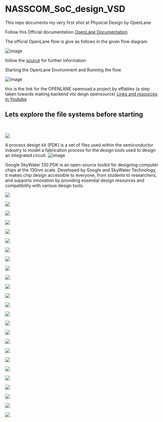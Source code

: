 # NASSCOM_SoC_design_VSD

This repo documents my very first shot at Physical Design by OpenLane 

Follow this Official documentation [OpenLane Documentation](https://openlane.readthedocs.io/en/latest/) 

The official OpenLane flow is give as follows in the given flow diagram 

![image](https://github.com/user-attachments/assets/7a5a6643-13c3-4857-8455-b2395261e79d)

follow the [source](https://openlane.readthedocs.io/en/latest/flow_overview.html) for further information 

Starting the OpenLane Environment and Running the flow

![image](https://github.com/user-attachments/assets/06542fa1-b2f2-4221-a1ce-7cf5e80c5f01)


this is the link for the OPENLANE openroad a project by effables (a step taken towards making backend vlsi deign opensource)
[Links and resources in Youtube](https://www.youtube.com/playlist?list=PLUg3wIOWD8yoZCg9XpFSgEgljx6MSdm9L)


## Lets explore the file systems before starting 

<br>

![](https://github.com/ARX-0/NASSCOM_SoC_design_VSD/blob/main/images/Screenshot%202024-07-13%20145459.png)
<br>

A process design kit (PDK) is a set of files used within the semiconductor industry to model a fabrication process for the design tools used to design an integrated circuit.
![image](https://github.com/user-attachments/assets/665287f1-e09f-49f7-834a-999dfe181a35)
<br>

Google SkyWater 130 PDK is an open-source toolkit for designing computer chips at the 130nm scale. Developed by Google and SkyWater Technology, it makes chip design accessible to everyone, from students to researchers, and supports innovation by providing essential design resources and compatibility with various design tools.


![](https://github.com/ARX-0/NASSCOM_SoC_design_VSD/blob/main/images/Screenshot%202024-07-13%20145638.png)

![](https://github.com/ARX-0/NASSCOM_SoC_design_VSD/blob/main/images/Screenshot%202024-07-13%20152931.png)

![](https://github.com/ARX-0/NASSCOM_SoC_design_VSD/blob/main/images/Screenshot%202024-07-13%20161717.png)

![](https://github.com/ARX-0/NASSCOM_SoC_design_VSD/blob/main/images/Screenshot%202024-07-13%20161323.png)

![](https://github.com/ARX-0/NASSCOM_SoC_design_VSD/blob/main/images/Screenshot%202024-07-13%20161717.png)

![](https://github.com/ARX-0/NASSCOM_SoC_design_VSD/blob/main/images/Screenshot%202024-07-13%20162810.png)

![](https://github.com/ARX-0/NASSCOM_SoC_design_VSD/blob/main/images/Screenshot%202024-07-13%20162850.png)

![](https://github.com/ARX-0/NASSCOM_SoC_design_VSD/blob/main/images/Screenshot%202024-07-13%20164440.png)

![](https://github.com/ARX-0/NASSCOM_SoC_design_VSD/blob/main/images/Screenshot%202024-07-13%20173539.png)

![](https://github.com/ARX-0/NASSCOM_SoC_design_VSD/blob/main/images/Screenshot%202024-07-13%20173808.png)

![](https://github.com/ARX-0/NASSCOM_SoC_design_VSD/blob/main/images/Screenshot%202024-07-13%20174305.png)

![](https://github.com/ARX-0/NASSCOM_SoC_design_VSD/blob/main/images/Screenshot%202024-07-13%20175222.png)

![](https://github.com/ARX-0/NASSCOM_SoC_design_VSD/blob/main/images/Screenshot%202024-07-13%20175528.png)

![](https://github.com/ARX-0/NASSCOM_SoC_design_VSD/blob/main/images/Screenshot%202024-07-13%20181118.png)

![](https://github.com/ARX-0/NASSCOM_SoC_design_VSD/blob/main/images/Screenshot%202024-07-13%20181651.png)

![](https://github.com/ARX-0/NASSCOM_SoC_design_VSD/blob/main/images/Screenshot%202024-07-13%20181741.png)

![](https://github.com/ARX-0/NASSCOM_SoC_design_VSD/blob/main/images/Screenshot%202024-07-13%20181937.png)

![](https://github.com/ARX-0/NASSCOM_SoC_design_VSD/blob/main/images/Screenshot%202024-07-13%20182707.png)

![](https://github.com/ARX-0/NASSCOM_SoC_design_VSD/blob/main/images/Screenshot%202024-07-13%20182732.png)

![](https://github.com/ARX-0/NASSCOM_SoC_design_VSD/blob/main/images/Screenshot%202024-07-14%20121926.png)

![](https://github.com/ARX-0/NASSCOM_SoC_design_VSD/blob/main/images/Screenshot%202024-07-14%20140807.png)

![](https://github.com/ARX-0/NASSCOM_SoC_design_VSD/blob/main/images/Screenshot%202024-07-14%20140944.png)

![](https://github.com/ARX-0/NASSCOM_SoC_design_VSD/blob/main/images/Screenshot%202024-07-14%20141425.png)

![](https://github.com/ARX-0/NASSCOM_SoC_design_VSD/blob/main/images/Screenshot%202024-07-14%20141746.png)

![](https://github.com/ARX-0/NASSCOM_SoC_design_VSD/blob/main/images/Screenshot%202024-07-14%20142658.png)
